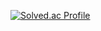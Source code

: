[![Solved.ac Profile](http://mazassumnida.wtf/api/v2/generate_badge?boj=sichisky)](https://solved.ac/sichisky/)
